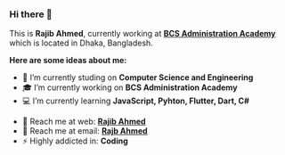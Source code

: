 ### Hi there 👋

This is **Rajib Ahmed**, currently working at **[BCS Administration Academy](http://bcsadminacademy.gov.bd/)** which is located in Dhaka, Bangladesh.

**Here are some ideas about me:**

- 🏢 I’m currently studing on **Computer Science and Engineering**
- 🎓 I’m currently working on **BCS Administration Academy**
- 💻 I’m currently learning **JavaScript, Pyhton, Flutter, Dart, C#**
<!--- 👯 I’m looking to collaborate on ...
- 🤔 I’m looking for help with ...
- 💬 Ask me about ...-->
- 🔗 Reach me at web: **[Rajib Ahmed](https://rajibdpi.github.io/)**
- 📧 Reach me at email: **[Rajb Ahmed](mailto:rajibdpi@gmail.com?subject=[GitHub]%20Source%20Rajib%20Ahmed)**
- ⚡ Highly addicted in: **Coding**
